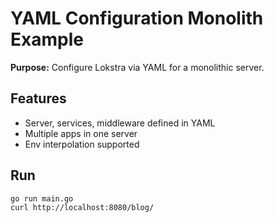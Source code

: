 # YAML Configuration Monolith Example

**Purpose:** Configure Lokstra via YAML for a monolithic server.

## Features
- Server, services, middleware defined in YAML
- Multiple apps in one server
- Env interpolation supported

## Run
```
go run main.go
curl http://localhost:8080/blog/
```
